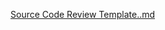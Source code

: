 [Source Code Review Template..md](https://github.com/L00579/L00579/files/6584276/Source.Code.Review.Template.md)
